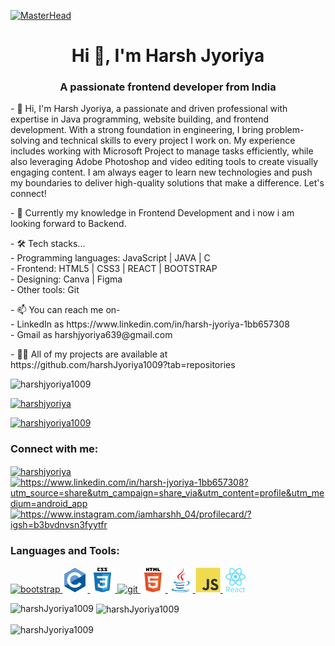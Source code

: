 [![MasterHead](https://miro.medium.com/v2/resize:fit:1358/1*AcHKo_tYTYxoeb-w6dKnrQ.gif)](https://rishavchanda.io)
<h1 align="center">Hi 👋, I'm Harsh Jyoriya</h1>

<h3 align="center">A passionate frontend developer from India</h3>
<img align="right" width="400px" src="https://miro.medium.com/v2/resize:fit:1360/1*zVnWJtyGOX_kUIDm6ccCfQ.gif" alt="" srcset="">
<p align="left">- 🔭 Hi, I'm Harsh Jyoriya, a passionate and driven professional with expertise in Java programming, website building, and frontend development. With a strong foundation in engineering, I bring problem-solving and technical skills to every project I work on. My experience includes working with Microsoft Project to manage tasks efficiently, while also leveraging Adobe Photoshop and video editing tools to create visually engaging content. I am always eager to learn new technologies and push my boundaries to deliver high-quality solutions that make a difference. Let's connect!
</p>
<p align="left">- 🌱 Currently my knowledge in Frontend Development and i now i am looking forward to Backend. </p>
<p align="left">- 🛠️ Tech stacks...<br>
    - Programming languages: JavaScript | JAVA | C <br>
    - Frontend: HTML5 | CSS3 | REACT | BOOTSTRAP <br>
    - Designing: Canva | Figma <br>
    - Other tools: Git </p>
<p align="left">- 📫 You can reach me on- <br>
    -  LinkedIn as https://www.linkedin.com/in/harsh-jyoriya-1bb657308<br>
    -  Gmail as harshjyoriya639@gmail.com</p>
<p align="left">- 👨‍💻 All of my projects are available at https://github.com/harshJyoriya1009?tab=repositories</p>
<p align="left"> <img src="https://komarev.com/ghpvc/?username=harshjyoriya1009&label=Profile%20views&color=0e75b6&style=flat" alt="harshjyoriya1009" /> </p>
<p align="left"> <a href="https://www.linkedin.com/in/harsh-jyoriya-1bb657308" target="blank"><img src="https://img.shields.io/twitter/follow/harshjyoriya?logo=twitter&style=for-the-badge" alt="harshjyoriya" /></a> </p>

<p align="left"> <a href="https://github.com/ryo-ma/github-profile-trophy"><img src="https://github-profile-trophy.vercel.app/?username=harshjyoriya1009" alt="harshjyoriya1009" /></a> </p>


<h3 align="left">Connect with me:</h3>
<p align="left">
<a href="https://twitter.com/harshjyoriya" target="blank"><img align="center" src="https://raw.githubusercontent.com/rahuldkjain/github-profile-readme-generator/master/src/images/icons/Social/twitter.svg" alt="harshjyoriya" height="30" width="40" /></a>
<a href="https://www.linkedin.com/in/harsh-jyoriya-1bb657308" target="blank"><img align="center" src="https://raw.githubusercontent.com/rahuldkjain/github-profile-readme-generator/master/src/images/icons/Social/linked-in-alt.svg" alt="https://www.linkedin.com/in/harsh-jyoriya-1bb657308?utm_source=share&utm_campaign=share_via&utm_content=profile&utm_medium=android_app" height="30" width="40" /></a>
<a href="https://instagram.com/https://www.instagram.com/iamharshh_04/profilecard/?igsh=b3bvdnvsn3fyytfr" target="blank"><img align="center" src="https://raw.githubusercontent.com/rahuldkjain/github-profile-readme-generator/master/src/images/icons/Social/instagram.svg" alt="https://www.instagram.com/iamharshh_04/profilecard/?igsh=b3bvdnvsn3fyytfr" height="30" width="40" /></a>
</p>

<h3 align="left">Languages and Tools:</h3>
<p align="left"> <a href="https://getbootstrap.com" target="_blank" rel="noreferrer"> <img src="https://upload.wikimedia.org/wikipedia/commons/thumb/b/b2/Bootstrap_logo.svg/768px-Bootstrap_logo.svg.png" alt="bootstrap" width="45" height="40"/> </a>
    <a href="https://www.cprogramming.com/" target="_blank" rel="noreferrer"> <img src="https://raw.githubusercontent.com/devicons/devicon/master/icons/c/c-original.svg" alt="c" width="40" height="40"/> </a>
    <a href="https://www.w3schools.com/css/" target="_blank" rel="noreferrer"> <img src="https://raw.githubusercontent.com/devicons/devicon/master/icons/css3/css3-original-wordmark.svg" alt="css3" width="40" height="40"/> </a>
    <a href="https://git-scm.com/" target="_blank" rel="noreferrer"> <img src="https://www.vectorlogo.zone/logos/git-scm/git-scm-icon.svg" alt="git" width="40" height="40"/> </a> 
    <a href="https://www.w3.org/html/" target="_blank" rel="noreferrer"> <img src="https://raw.githubusercontent.com/devicons/devicon/master/icons/html5/html5-original-wordmark.svg" alt="html5" width="40" height="40"/> </a>
    <a href="https://www.java.com" target="_blank" rel="noreferrer"> <img src="https://raw.githubusercontent.com/devicons/devicon/master/icons/java/java-original.svg" alt="java" width="40" height="40"/> </a>
    <a href="https://developer.mozilla.org/en-US/docs/Web/JavaScript" target="_blank" rel="noreferrer"> <img src="https://raw.githubusercontent.com/devicons/devicon/master/icons/javascript/javascript-original.svg" alt="javascript" width="40" height="40"/> </a>
    <a href="https://reactjs.org/" target="_blank" rel="noreferrer"> <img src="https://raw.githubusercontent.com/devicons/devicon/master/icons/react/react-original-wordmark.svg" alt="react" width="40" height="40"/> </a>
</p>


<p><img align="left" src= "https://github-readme-stats.vercel.app/api/top-langs/?username=harshJyoriya1009&langs_count=8&count_private=false&layout=compact&theme=react&hide_border=true&bg_color=0D1117" alt="harshJyoriya1009" /></p>

<p>&nbsp;<img align="center" src="https://github-readme-stats.vercel.app/api?username=harshJyoriya1009&show_icons=true&locale=en" alt="harshJyoriya1009" /></p>


<p><img align="center" src="https://github-readme-streak-stats.herokuapp.com/?user=harshJyoriya1009&" alt="harshJyoriya1009" /></p>


